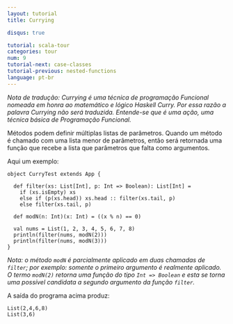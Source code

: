 ```yaml
---
layout: tutorial
title: Currying

disqus: true

tutorial: scala-tour
categories: tour
num: 9
tutorial-next: case-classes
tutorial-previous: nested-functions
language: pt-br
---
```


_Nota de tradução: Currying é uma técnica de programação Funcional nomeada em honra ao matemático e lógico Haskell Curry. Por essa razão a palavra Currying não será traduzida. Entende-se que é uma ação, uma técnica básica de Programação Funcional._

Métodos podem definir múltiplas listas de parâmetros. Quando um método é chamado com uma lista menor de parâmetros, então será retornada uma função que recebe a lista que parâmetros que falta como argumentos.

Aqui um exemplo:

```tut
object CurryTest extends App {

  def filter(xs: List[Int], p: Int => Boolean): List[Int] =
    if (xs.isEmpty) xs
    else if (p(xs.head)) xs.head :: filter(xs.tail, p)
    else filter(xs.tail, p)

  def modN(n: Int)(x: Int) = ((x % n) == 0)

  val nums = List(1, 2, 3, 4, 5, 6, 7, 8)
  println(filter(nums, modN(2)))
  println(filter(nums, modN(3)))
}
```

_Nota: o método `modN` é parcialmente aplicado em duas chamadas de `filter`; por exemplo: somente o primeiro argumento é realmente aplicado. O termo `modN(2)` retorna uma função do tipo `Int => Boolean` e esta se torna uma possível candidata a segundo argumento da função `filter`._

A saída do programa acima produz:

```
List(2,4,6,8)
List(3,6)
```
